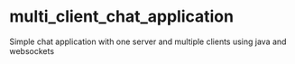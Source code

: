 # multi_client_chat_application
 Simple chat application with one server and multiple clients using java and websockets
